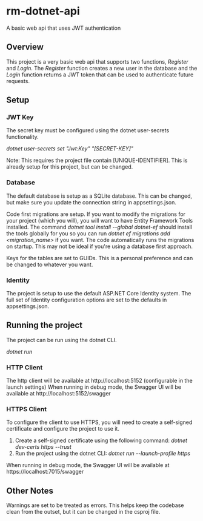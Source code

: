 # rm-dotnet-api
A basic web api that uses JWT authentication

## Overview
This project is a very basic web api that supports two functions, _Register_ and _Login_. The _Register_ function creates a new user in the database and the _Login_ function returns a JWT token that can be used to authenticate future requests.

## Setup

### JWT Key
The secret key must be configured using the dotnet user-secrets functionality.

_dotnet user-secrets set "Jwt:Key" "[SECRET-KEY]"_

Note: This requires the project file contain <UserSecretsId>[UNIQUE-IDENTIFIER]</UserSecretsId>.  This is already setup for this project, but can be changed.

### Database
The default database is setup as a SQLite database. This can be changed, but make sure you update the connection string in appsettings.json.

Code first migrations are setup. If you want to modify the migrations for your project (which you will), you will want to have Entity Framework Tools installed.  The command _dotnet tool install --global dotnet-ef_ should install the tools globally for you so you can run _dotnet ef migrations add <migration_name>_ if you want. The code automatically runs the migrations on startup.  This may not be ideal if you're using a database first approach.

Keys for the tables are set to GUIDs. This is a personal preference and can be changed to whatever you want.

### Identity
The project is setup to use the default ASP.NET Core Identity system. The full set of Identity configuration options are set to the defaults in appsettings.json.

## Running the project
The project can be run using the dotnet CLI.

_dotnet run_

### HTTP Client
The http client will be available at http://localhost:5152 (configurable in the launch settings)
When running in debug mode, the Swagger UI will be available at http://localhost:5152/swagger

### HTTPS Client
To configure the client to use HTTPS, you will need to create a self-signed certificate and configure the project to use it.

1. Create a self-signed certificate using the following command: _dotnet dev-certs https --trust_
2. Run the project using the dotnet CLI: _dotnet run --launch-profile https_

When running in debug mode, the Swagger UI will be available at https://localhost:7015/swagger

## Other Notes
Warnings are set to be treated as errors. This helps keep the codebase clean from the outset, but it can be changed in the csproj file.